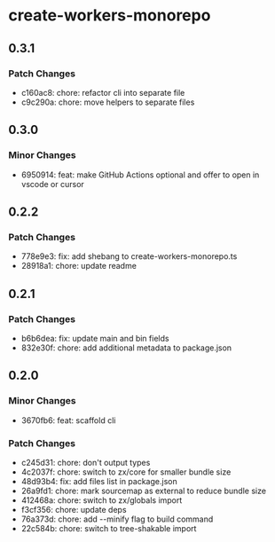 # create-workers-monorepo

## 0.3.1

### Patch Changes

- c160ac8: chore: refactor cli into separate file
- c9c290a: chore: move helpers to separate files

## 0.3.0

### Minor Changes

- 6950914: feat: make GitHub Actions optional and offer to open in vscode or cursor

## 0.2.2

### Patch Changes

- 778e9e3: fix: add shebang to create-workers-monorepo.ts
- 28918a1: chore: update readme

## 0.2.1

### Patch Changes

- b6b6dea: fix: update main and bin fields
- 832e30f: chore: add additional metadata to package.json

## 0.2.0

### Minor Changes

- 3670fb6: feat: scaffold cli

### Patch Changes

- c245d31: chore: don't output types
- 4c2037f: chore: switch to zx/core for smaller bundle size
- 48d93b4: fix: add files list in package.json
- 26a9fd1: chore: mark sourcemap as external to reduce bundle size
- 412468a: chore: switch to zx/globals import
- f3cf356: chore: update deps
- 76a373d: chore: add --minify flag to build command
- 22c584b: chore: switch to tree-shakable import
